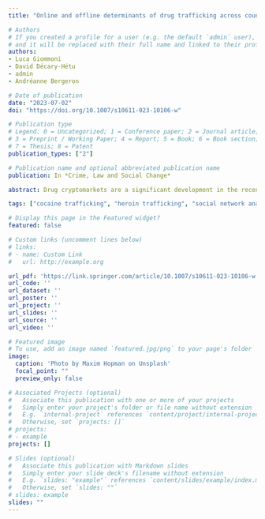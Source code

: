 ```yaml
---
title: "Online and offline determinants of drug trafficking across countries via cryptomarkets"

# Authors
# If you created a profile for a user (e.g. the default `admin` user), write the username (folder name) here 
# and it will be replaced with their full name and linked to their profile
authors:
- Luca Giommoni
- David Décary-Hétu
- admin
- Andréanne Bergeron

# Date of publication
date: "2023-07-02"
doi: "https://doi.org/10.1007/s10611-023-10106-w"

# Publication type
# Legend: 0 = Uncategorized; 1 = Conference paper; 2 = Journal article;
# 3 = Preprint / Working Paper; 4 = Report; 5 = Book; 6 = Book section;
# 7 = Thesis; 8 = Patent
publication_types: ["2"]

# Publication name and optional abbreviated publication name
publication: In *Crime, Law and Social Change*

abstract: Drug cryptomarkets are a significant development in the recent history of illicit drug markets. Dealers and buyers can now finalize transactions with people they have never met, who could be located anywhere across the globe. What factors shape the geography of international drug trafficking via these cryptomarkets? In our current study, we test the determinants of drug trafficking through cryptomarkets by using a mix of social network analysis and a new dataset composed of self-reported transactions. Our findings contribute to existing research by demonstrating that a country’s level of technological advancement increases the probability of forming trafficking connections on cryptomarkets. Additionally, we found that a country’s capacity to police cryptomarkets reduces the number of trafficking connections with other countries. We also observed that trafficking on cryptomarkets is more likely to occur between countries that are geographically close. In summary, our study highlights the need to consider both online and offline factors in research on cryptomarkets.

tags: ["cocaine trafficking", "heroin trafficking", "social network analysis", "ergm"]

# Display this page in the Featured widget?
featured: false

# Custom links (uncomment lines below)
# links:
# - name: Custom Link
#   url: http://example.org

url_pdf: 'https://link.springer.com/article/10.1007/s10611-023-10106-w'
url_code: ''
url_dataset: ''
url_poster: ''
url_project: ''
url_slides: ''
url_source: ''
url_video: ''

# Featured image
# To use, add an image named `featured.jpg/png` to your page's folder 
image:
  caption: 'Photo by Maxim Hopman on Unsplash'
  focal_point: ""
  preview_only: false

# Associated Projects (optional)
#   Associate this publication with one or more of your projects
#   Simply enter your project's folder or file name without extension
#   E.g. `internal-project` references `content/project/internal-project/index.md`
#   Otherwise, set `projects: []`
# projects:
# - example
projects: []

# Slides (optional)
#   Associate this publication with Markdown slides
#   Simply enter your slide deck's filename without extension
#   E.g. `slides: "example"` references `content/slides/example/index.md`
#   Otherwise, set `slides: ""`
# slides: example
slides: ""
---
```

